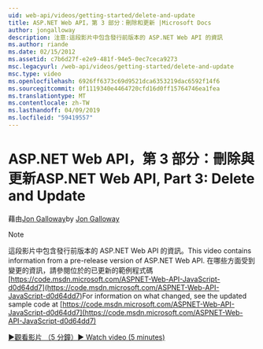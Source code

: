 ```yaml
---
uid: web-api/videos/getting-started/delete-and-update
title: ASP.NET Web API，第 3 部分：刪除和更新 |Microsoft Docs
author: jongalloway
description: 注意:這段影片中包含發行前版本的 ASP.NET Web API 的資訊
ms.author: riande
ms.date: 02/15/2012
ms.assetid: c7b6d27f-e2e9-481f-94e5-0ec7ceca9273
msc.legacyurl: /web-api/videos/getting-started/delete-and-update
msc.type: video
ms.openlocfilehash: 6926ff6373c69d9521dca6353219dac6592f14f6
ms.sourcegitcommit: 0f1119340e4464720cfd16d0ff15764746ea1fea
ms.translationtype: MT
ms.contentlocale: zh-TW
ms.lasthandoff: 04/09/2019
ms.locfileid: "59419557"
---
```

# <a name="aspnet-web-api-part-3-delete-and-update"></a><span data-ttu-id="42130-103">ASP.NET Web API，第 3 部分：刪除與更新</span><span class="sxs-lookup"><span data-stu-id="42130-103">ASP.NET Web API, Part 3: Delete and Update</span></span>

<span data-ttu-id="42130-104">藉由[Jon Galloway](https://github.com/jongalloway)</span><span class="sxs-lookup"><span data-stu-id="42130-104">by [Jon Galloway](https://github.com/jongalloway)</span></span>

> [!NOTE]
> <span data-ttu-id="42130-105">這段影片中包含發行前版本的 ASP.NET Web API 的資訊。</span><span class="sxs-lookup"><span data-stu-id="42130-105">This video contains information from a pre-release version of ASP.NET Web API.</span></span> <span data-ttu-id="42130-106">在哪些方面受到變更的資訊，請參閱位於的已更新的範例程式碼 [https://code.msdn.microsoft.com/ASPNET-Web-API-JavaScript-d0d64dd7](https://code.msdn.microsoft.com/ASPNET-Web-API-JavaScript-d0d64dd7)</span><span class="sxs-lookup"><span data-stu-id="42130-106">For information on what changed, see the updated sample code at [https://code.msdn.microsoft.com/ASPNET-Web-API-JavaScript-d0d64dd7](https://code.msdn.microsoft.com/ASPNET-Web-API-JavaScript-d0d64dd7)</span></span>

[<span data-ttu-id="42130-107">&#9654;觀看影片 （5 分鐘）</span><span class="sxs-lookup"><span data-stu-id="42130-107">&#9654; Watch video (5 minutes)</span></span>](https://channel9.msdn.com/Blogs/ASP-NET-Site-Videos/delete-and-update)
